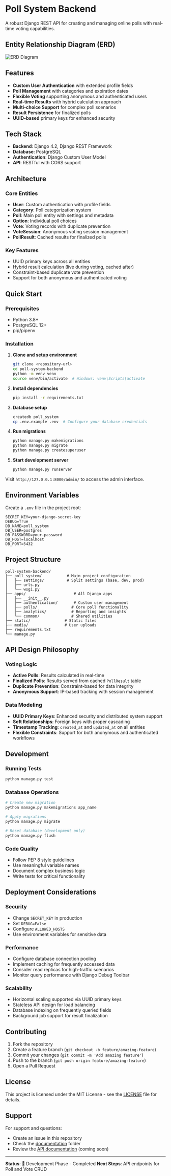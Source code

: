 # Poll System Backend

A robust Django REST API for creating and managing online polls with real-time voting capabilities.

## Entity Relationship Diagram (ERD)

![ERD Diagram](/static/images/presentation/erd_diagram.svg)

## Features

- **Custom User Authentication** with extended profile fields
- **Poll Management** with categories and expiration dates
- **Flexible Voting** supporting anonymous and authenticated users
- **Real-time Results** with hybrid calculation approach
- **Multi-choice Support** for complex poll scenarios
- **Result Persistence** for finalized polls
- **UUID-based** primary keys for enhanced security

## Tech Stack

- **Backend**: Django 4.2, Django REST Framework
- **Database**: PostgreSQL
- **Authentication**: Django Custom User Model
- **API**: RESTful with CORS support

## Architecture

### Core Entities

- **User**: Custom authentication with profile fields
- **Category**: Poll categorization system
- **Poll**: Main poll entity with settings and metadata
- **Option**: Individual poll choices
- **Vote**: Voting records with duplicate prevention
- **VoteSession**: Anonymous voting session management
- **PollResult**: Cached results for finalized polls

### Key Features

- UUID primary keys across all entities
- Hybrid result calculation (live during voting, cached after)
- Constraint-based duplicate vote prevention
- Support for both anonymous and authenticated voting

## Quick Start

### Prerequisites

- Python 3.8+
- PostgreSQL 12+
- pip/pipenv

### Installation

1. **Clone and setup environment**

   ```bash
   git clone <repository-url>
   cd poll-system-backend
   python -m venv venv
   source venv/bin/activate  # Windows: venv\Scripts\activate
   ```

2. **Install dependencies**

   ```bash
   pip install -r requirements.txt
   ```

3. **Database setup**

   ```bash
   createdb poll_system
   cp .env.example .env  # Configure your database credentials
   ```

4. **Run migrations**

   ```bash
   python manage.py makemigrations
   python manage.py migrate
   python manage.py createsuperuser
   ```

5. **Start development server**
   ```bash
   python manage.py runserver
   ```

Visit `http://127.0.0.1:8000/admin/` to access the admin interface.

## Environment Variables

Create a `.env` file in the project root:

```env
SECRET_KEY=your-django-secret-key
DEBUG=True
DB_NAME=poll_system
DB_USER=postgres
DB_PASSWORD=your-password
DB_HOST=localhost
DB_PORT=5432
```

## Project Structure

```
poll-system-backend/
├── poll_system/           # Main project configuration
│   ├── settings/          # Split settings (base, dev, prod)
│   ├── urls.py
│   └── wsgi.py
├── apps/                     # All Django apps
│   ├── __init__.py
│   ├── authentication/       # Custom user management
│   ├── polls/               # Core poll functionality
│   ├── analytics/           # Reporting and insights
│   └── common/              # Shared utilities
├── static/               # Static files
├── media/                # User uploads
├── requirements.txt
└── manage.py
```

## API Design Philosophy

### Voting Logic

- **Active Polls**: Results calculated in real-time
- **Finalized Polls**: Results served from cached `PollResult` table
- **Duplicate Prevention**: Constraint-based for data integrity
- **Anonymous Support**: IP-based tracking with session management

### Data Modeling

- **UUID Primary Keys**: Enhanced security and distributed system support
- **Soft Relationships**: Foreign keys with proper cascading
- **Timestamp Tracking**: `created_at` and `updated_at` on all entities
- **Flexible Constraints**: Support for both anonymous and authenticated workflows

## Development

### Running Tests

```bash
python manage.py test
```

### Database Operations

```bash
# Create new migration
python manage.py makemigrations app_name

# Apply migrations
python manage.py migrate

# Reset database (development only)
python manage.py flush
```

### Code Quality

- Follow PEP 8 style guidelines
- Use meaningful variable names
- Document complex business logic
- Write tests for critical functionality

## Deployment Considerations

### Security

- Change `SECRET_KEY` in production
- Set `DEBUG=False`
- Configure `ALLOWED_HOSTS`
- Use environment variables for sensitive data

### Performance

- Configure database connection pooling
- Implement caching for frequently accessed data
- Consider read replicas for high-traffic scenarios
- Monitor query performance with Django Debug Toolbar

### Scalability

- Horizontal scaling supported via UUID primary keys
- Stateless API design for load balancing
- Database indexing on frequently queried fields
- Background job support for result finalization

## Contributing

1. Fork the repository
2. Create a feature branch (`git checkout -b feature/amazing-feature`)
3. Commit your changes (`git commit -m 'Add amazing feature'`)
4. Push to the branch (`git push origin feature/amazing-feature`)
5. Open a Pull Request

## License

This project is licensed under the MIT License - see the [LICENSE](LICENSE) file for details.

## Support

For support and questions:

- Create an issue in this repository
- Check the [documentation](docs/) folder
- Review the [API documentation](docs/api.md) (coming soon)

---

**Status**: 🚧 Development Phase - Completed
**Next Steps**: API endpoints for Poll and Vote CRUD
